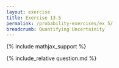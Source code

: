 ```yaml
---
layout: exercise
title: Exercise 13.5
permalink: /probability-exercises/ex_5/
breadcrumb: Quantifying Uncertainity
---
```


{% include mathjax_support %}

<div><i class="arrow-up loader" data-chapter="probability-exercises" data-exercise="ex_5" data-rating="0"></i></div>
{% include_relative question.md %}
